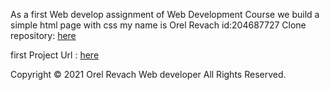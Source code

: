 As a first Web develop assignment of Web Development Course we build a simple html page with css my name is Orel Revach id:204687727 
Clone repository: <a href="https://github.com/Web-Development-Environments-2021/assignment1-OrelRevach">here</a>

first Project Url :  <a href="https://web-development-environments-2021.github.io/204687727/">here</a>

Copyright © 2021 Orel Revach Web developer All Rights Reserved.
